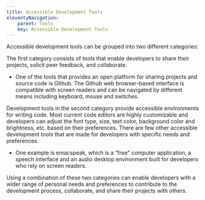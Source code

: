 ```yaml
---
title: Accessible Development Tools
eleventyNavigation:
    parent: Tools
    key: Accessible Development Tools
---
```


Accessible development tools can be grouped into two different categories:

The first category consists of tools that enable developers to share their projects, solicit peer feedback, and collaborate.

* One of the tools that provides an open platform for sharing projects and source code is Github. The Github web
  browser-based interface is compatible with screen readers and can be navigated by different means including keyboard,
  mouse and switches.

Development tools in the second category provide accessible environments for writing code. Most current code editors are
highly customizable and developers can adjust the font type, size, text color, background color and brightness, etc.
based on their preferences. There are few other accessible development tools that are made for developers with specific
needs and preferences.

* One example is emacspeak, which is a “free” computer application, a speech interface and an audio desktop environment
  built for developers who rely on screen readers.

Using a combination of these two categories can enable developers with a wider range of personal needs and preferences
to contribute to the development process, collaborate, and share their projects with others.
